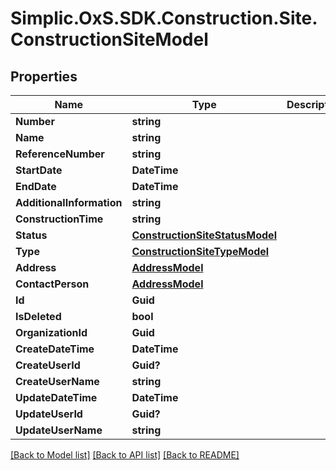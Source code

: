 # Simplic.OxS.SDK.Construction.Site.ConstructionSiteModel

## Properties

Name | Type | Description | Notes
------------ | ------------- | ------------- | -------------
**Number** | **string** |  | [optional] 
**Name** | **string** |  | [optional] 
**ReferenceNumber** | **string** |  | [optional] 
**StartDate** | **DateTime** |  | [optional] 
**EndDate** | **DateTime** |  | [optional] 
**AdditionalInformation** | **string** |  | [optional] 
**ConstructionTime** | **string** |  | [optional] 
**Status** | [**ConstructionSiteStatusModel**](ConstructionSiteStatusModel.md) |  | [optional] 
**Type** | [**ConstructionSiteTypeModel**](ConstructionSiteTypeModel.md) |  | [optional] 
**Address** | [**AddressModel**](AddressModel.md) |  | [optional] 
**ContactPerson** | [**AddressModel**](AddressModel.md) |  | [optional] 
**Id** | **Guid** |  | [optional] 
**IsDeleted** | **bool** |  | [optional] 
**OrganizationId** | **Guid** |  | [optional] 
**CreateDateTime** | **DateTime** |  | [optional] 
**CreateUserId** | **Guid?** |  | [optional] 
**CreateUserName** | **string** |  | [optional] 
**UpdateDateTime** | **DateTime** |  | [optional] 
**UpdateUserId** | **Guid?** |  | [optional] 
**UpdateUserName** | **string** |  | [optional] 

[[Back to Model list]](../README.md#documentation-for-models) [[Back to API list]](../README.md#documentation-for-api-endpoints) [[Back to README]](../README.md)

